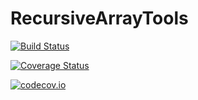 # RecursiveArrayTools

[![Build Status](https://travis-ci.org/ChrisRackauckas/RecursiveArrayTools.jl.svg?branch=master)](https://travis-ci.org/ChrisRackauckas/RecursiveArrayTools.jl)

[![Coverage Status](https://coveralls.io/repos/ChrisRackauckas/RecursiveArrayTools.jl/badge.svg?branch=master&service=github)](https://coveralls.io/github/ChrisRackauckas/RecursiveArrayTools.jl?branch=master)

[![codecov.io](http://codecov.io/github/ChrisRackauckas/RecursiveArrayTools.jl/coverage.svg?branch=master)](http://codecov.io/github/ChrisRackauckas/RecursiveArrayTools.jl?branch=master)
